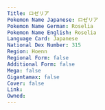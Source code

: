 ```yaml
---
﻿Title: ロゼリア
Pokemon Name Japanese: ロゼリア
Pokemon Name German: Roselia
Pokemon Name English: Roselia
Language Card: Japanese
National Dex Number: 315
Region: Hoenn
Regional Form: false
Additional Form: false
Mega: false
Gigantamax: false
Cover: false
Link: 
Owned: 
---
```

